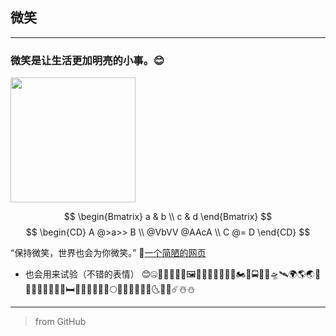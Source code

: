## 微笑
---

### 微笑是让生活更加明亮的小事。😊

<img src="https://aozijx.github.io/xuao/source/image/five/下载.png" style="width: 200px">

$$
\begin{Bmatrix}
   a & b \\
   c & d
\end{Bmatrix}
$$
$$
\begin{CD}
   A @>a>> B \\
@VbVV @AAcA \\
   C @= D
\end{CD}
$$

“保持微笑，世界也会为你微笑。” 🌟[一个简陋的网页](https://aozijx.github.io/xuao/assistance/re1)

* 也会用来试验（不错的表情）
😊🤐🥺👨🎇🧧🎠🖼️🥮🍚💞🌲🌳🍁🛵🏍️🚅🚍🚊🚀🛸🛰️🌍🌎🌏🏯🏨🏥🌉🗼🌄🌆🧳🛏️🧯🌝🌑🌒🌓🌔🌕🌖🌗🌘🌙🌚🌛🌜🌞🌠☄️☃️⛄

---

> from GitHub